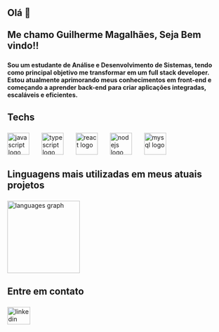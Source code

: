 <h2 align="left">Olá 👋<br><br>Me chamo Guilherme Magalhães, Seja Bem vindo!!</h2>

###

<h4 align="left">Sou um estudante de Análise e Desenvolvimento de Sistemas, tendo como principal objetivo me transformar em um full stack developer. <br>Estou atualmente aprimorando meus conhecimentos em front-end e começando a aprender back-end para criar aplicações integradas, escaláveis e eficientes.</h4>

###

<h2 align="left">Techs</h2>

###

<div align="left">
  <img src="https://skillicons.dev/icons?i=js" height="50" alt="javascript logo"  />
  <img width="20" />
  <img src="https://skillicons.dev/icons?i=ts" height="50" alt="typescript logo"  />
  <img width="20" />
  <img src="https://skillicons.dev/icons?i=react" height="50" alt="react logo"  />
  <img width="20" />
  <img src="https://skillicons.dev/icons?i=nodejs" height="50" alt="nodejs logo"  />
  <img width="20" />
  <img src="https://skillicons.dev/icons?i=mysql" height="50" alt="mysql logo"  />
</div>

###


<h2 align="left">Linguagens mais utilizadas em meus atuais projetos</h2>


###


<div align="left">
  <img src="https://github-readme-stats.vercel.app/api/top-langs?username=guiarruda10&locale=pt-br&hide_title=false&layout=compact&card_width=320&langs_count=5&theme=dark&hide_border=false&order=2" height="165" alt="languages graph"  />
</div>


###


<h2 align="left">Entre em contato</h2>


###

<div align="left">
  <a href="https://www.linkedin.com/in/guilherme-magalh%C3%A3es-de-arruda-bb1841314/" target="_blank">
    <img src="https://raw.githubusercontent.com/maurodesouza/profile-readme-generator/master/src/assets/icons/social/linkedin/default.svg" width="52" height="40" alt="linkedin logo"  />
  </a>
</div>

###
